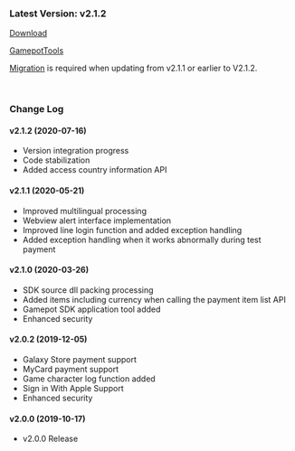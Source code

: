 ### Latest Version: v2.1.2

[Download](https://xyuditqzezxs1008973.cdn.ntruss.com/sdk/GamePotUnityPluginV2_v2.1.2_20200716.unitypackage)

[GamepotTools](https://xyuditqzezxs1008973.cdn.ntruss.com/GamePotTools/GamePotTools_v1.0.1_Beta.unitypackage)

[Migration](https://docs.gamepot.io/undefined/gamepot_faq#migration) is required when updating from v2.1.1 or earlier to V2.1.2.

<br/>

### Change Log

#### v2.1.2 (2020-07-16)

- Version integration progress
- Code stabilization
- Added access country information API

#### v2.1.1 (2020-05-21)

- Improved multilingual processing
- Webview alert interface implementation
- Improved line login function and added exception handling
- Added exception handling when it works abnormally during test payment

#### v2.1.0 (2020-03-26)

- SDK source dll packing processing
- Added items including currency when calling the payment item list API
- Gamepot SDK application tool added
- Enhanced security

#### v2.0.2 (2019-12-05)

- Galaxy Store payment support
- MyCard payment support
- Game character log function added
- Sign in With Apple Support
- Enhanced security

#### v2.0.0 (2019-10-17)

- v2.0.0 Release
